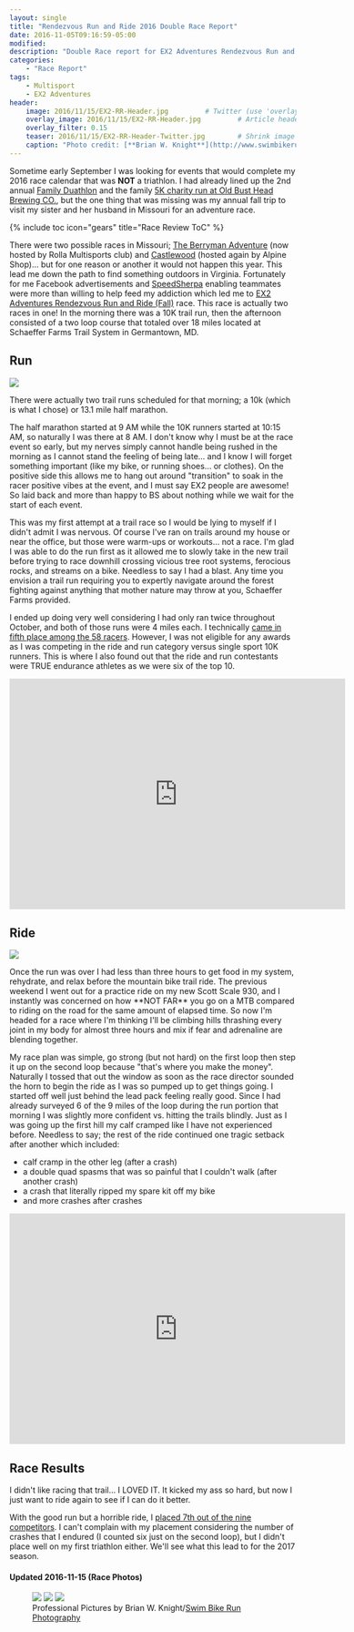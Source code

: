 ```yaml
---
layout: single
title: "Rendezvous Run and Ride 2016 Double Race Report"
date: 2016-11-05T09:16:59-05:00
modified:
description: "Double Race report for EX2 Adventures Rendezvous Run and Ride; I slowly dip my toe into Xterra" 	# For Twitter, not the Title
categories:
    - "Race Report"
tags:
    - Multisport
    - EX2 Adventures
header:
    image: 2016/11/15/EX2-RR-Header.jpg			# Twitter (use 'overlay_image')
    overlay_image: 2016/11/15/EX2-RR-Header.jpg		    # Article header at 2048x768
    overlay_filter: 0.15
    teaser: 2016/11/15/EX2-RR-Header-Twitter.jpg 		# Shrink image to 575 width
    caption: "Photo credit: [**Brian W. Knight**](http://www.swimbikerunphoto.com/about/)"
---
```

Sometime early September I was looking for events that would complete my 2016 race calendar that was **NOT** a triathlon.  I had already lined up the 2nd annual [Family Duathlon][tin] and the family [5K charity run at Old Bust Head Brewing CO.][bust], but the one thing that was missing was my annual fall trip to visit my sister and her husband in Missouri for an adventure race.

{% include toc icon="gears" title="Race Review ToC" %}

There were two possible races in Missouri; [The Berryman Adventure][berryman] (now hosted by Rolla Multisports club) and [Castlewood][alpine] (hosted again by Alpine Shop)... but for one reason or another it would not happen this year.  This lead me down the path to find something outdoors in Virginia.  Fortunately for me Facebook advertisements and [SpeedSherpa][ss] enabling teammates were more than willing to help feed my addiction which led me to [EX2 Adventures Rendezvous Run and Ride (Fall)][ex2rr] race.  This race is actually two races in one! In the morning there was a 10K trail run, then the afternoon consisted of a two loop course that totaled over 18 miles located at Schaeffer Farms Trail System in Germantown, MD.


Run
---

<p class="align-left"><a href="{{ site.url }}/images/2016/11/15/EX2-RR-LG-4.jpg"><img src="{{ site.url }}/images/2016/11/15/EX2-RR-SM-4.jpg" /></a></p>There were actually two trail runs scheduled for that morning; a 10k (which is what I chose) or 13.1 mile half marathon.

The half marathon started at 9 AM while the 10K runners started at 10:15 AM, so naturally I was there at 8 AM.  I don't know why I must be at the race event so early, but my nerves simply cannot handle being rushed in the morning as I cannot stand the feeling of being late... and I know I will forget something important (like my bike, or running shoes... or clothes).  On the positive side this allows me to hang out around "transition" to soak in the racer positive vibes at the event, and I must say EX2 people are awesome!  So laid back and more than happy to BS about nothing while we wait for the start of each event.

This was my first attempt at a trail race so I would be lying to myself if I didn't admit I was nervous.  Of course I've ran on trails around my house or near the office, but those were warm-ups or workouts... not a race.  I'm glad I was able to do the run first as it allowed me to slowly take in the new trail before trying to race downhill crossing vicious tree root systems, ferocious rocks, and streams on a bike.  Needless to say I had a blast.  Any time you envision a trail run requiring you to expertly navigate around the forest fighting against anything that mother nature may throw at you, Schaeffer Farms provided.

I ended up doing very well considering I had only ran twice throughout October, and both of those runs were 4 miles each.  I technically [came in fifth place among the 58 racers][running].  However, I was not eligible for any awards as I was competing in the ride and run category versus single sport 10K runners.  This is where I also found out that the ride and run contestants were TRUE endurance athletes as we were six of the top 10.

<p class="text-center"><iframe height='405' width='590' frameborder='0' allowtransparency='true' scrolling='no' src='https://www.strava.com/activities/766663771/embed/537c91b0dea367383f6e87b93f2a4c96fd5eec61'></iframe></p>

Ride
---

<p class="align-right"><a href="{{ site.url }}/images/2016/11/15/EX2-RR-LG-5.jpg"><img src="{{ site.url }}/images/2016/11/15/EX2-RR-SM-5.jpg" /></a></p>Once the run was over I had less than three hours to get food in my system, rehydrate, and relax before the mountain bike trail ride.  The previous weekend I went out for a practice ride on my new Scott Scale 930, and I instantly was concerned on how **NOT FAR** you go on a MTB compared to riding on the road for the same amount of elapsed time.  So now I'm headed for a race where I'm thinking I'll be climbing hills thrashing every joint in my body for almost three hours and mix if fear and adrenaline are blending together.

My race plan was simple, go strong (but not hard) on the first loop then step it up on the second loop because "that's where you make the money".  Naturally I tossed that out the window as soon as the race director sounded the horn to begin the ride as I was so pumped up to get things going.  I started off well just behind the lead pack feeling really good.  Since I had already surveyed 6 of the 9 miles of the loop during the run portion that morning I was slightly more confident vs. hitting the trails blindly.  Just as I was going up the first hill my calf cramped like I have not experienced before.  Needless to say; the rest of the ride continued one tragic setback after another which included: 

- calf cramp in the other leg (after a crash)
- a double quad spasms that was so painful that I couldn't walk (after another crash)
- a crash that literally ripped my spare kit off my bike
- and more crashes after crashes

<p class="text-center"><iframe height='405' width='590' frameborder='0' allowtransparency='true' scrolling='no' src='https://www.strava.com/activities/766960378/embed/910a458ba8b3ad4318593e2d7129d4e555a1e2ed'></iframe></p>

Race Results
---

I didn't like racing that trail... I LOVED IT.  It kicked my ass so hard, but now I just want to ride again to see if I can do it better.

With the good run but a horrible ride, I [placed 7th out of the nine competitors][results].  I can't complain with my placement considering the number of crashes that I endured (I counted six just on the second loop), but I didn't place well on my first triathlon either.  We'll see what this lead to for the 2017 season.

#### Updated 2016-11-15 (Race Photos)

<figure class="third">
<a href="{{ site.url }}/images/2016/11/15/EX2-RR-LG-1.jpg"><img src="{{ site.url }}/images/2016/11/15/EX2-RR-SM-1.jpg" /></a>
<a href="{{ site.url }}/images/2016/11/15/EX2-RR-LG-2.jpg"><img src="{{ site.url }}/images/2016/11/15/EX2-RR-SM-2.jpg" /></a>
<a href="{{ site.url }}/images/2016/11/15/EX2-RR-LG-3.jpg"><img src="{{ site.url }}/images/2016/11/15/EX2-RR-SM-3.jpg" /></a>
<figcaption>Professional Pictures by Brian W. Knight/<a href="http://www.swimbikerunphoto.com/about/">Swim Bike Run Photography</a></figcaption>
</figure>

[tin]: http://www.triitnow.com/DUIT/duit.htm
[bust]: https://www.oldbusthead.com/old-bust-head-benefit-5k-0
[berryman]: http://rollamultisport.org/events/
[alpine]: https://alpineshop.webconnex.com/cw8hr2016
[ss]: http://www.speedsherpa.com
[ex2rr]: http://www.ex2adventures.com/rendezvous-fall.php
[running]: http://www.ex2adventures.com/rendezvous-fall-results-overall-2016.htm
[results]: http://www.ex2adventures.com/rendezvous-fall-results-run-and-ride-2016.htm
